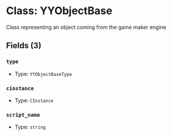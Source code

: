 # Class: YYObjectBase

Class representing an object coming from the game maker engine

## Fields (3)

### `type`

- Type: `YYObjectBaseType`

### `cinstance`

- Type: `CInstance`

### `script_name`

- Type: `string`

